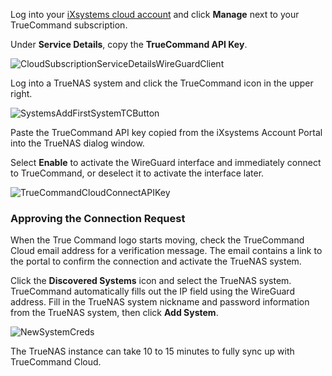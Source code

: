 &NewLine;

Log into your [iXsystems cloud account](https://portal.ixsystems.com) and click **Manage** next to your TrueCommand subscription.

Under **Service Details**, copy the **TrueCommand API Key**.

![CloudSubscriptionServiceDetailsWireGuardClient](/images/TrueCommand/Cloud/CloudSubscriptionServiceDetailsWireGuardClient.png "Account Services: TrueCommand API Key")

Log into a TrueNAS system and click the TrueCommand icon in the upper right.

![SystemsAddFirstSystemTCButton](/images/TrueCommand/Systems/SystemsAddFirstSystemTCButton.png "Connecting from TrueNAS")

Paste the TrueCommand API key copied from the iXsystems Account Portal into the TrueNAS dialog window.

Select **Enable** to activate the WireGuard interface and immediately connect to TrueCommand, or deselect it to activate the interface later.

![TrueCommandCloudConnectAPIKey](/images/TrueCommand/Cloud/TrueCommandCloudConnectAPIKey.png "Connecting TrueNAS to TrueCommand Cloud")

### Approving the Connection Request

When the True Command logo starts moving, check the TrueCommand Cloud email address for a verification message.
The email contains a link to the portal to confirm the connection and activate the TrueNAS system.

Click the **Discovered Systems** icon and select the TrueNAS system. TrueCommand automatically fills out the IP field using the WireGuard address. Fill in the TrueNAS system nickname and password information from the TrueNAS system, then click **Add System**.

![NewSystemCreds](/images/TrueCommand/Dashboard/TC20NewSystemCreds.png "Registering TrueNAS in TrueCommand Cloud")

The TrueNAS instance can take 10 to 15 minutes to fully sync up with TrueCommand Cloud.
